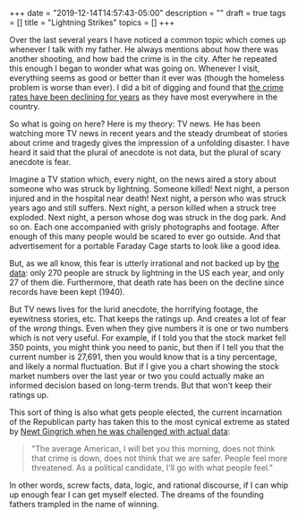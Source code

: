 +++
date = "2019-12-14T14:57:43-05:00"
description = ""
draft = true
tags = []
title = "Lightning Strikes"
topics = []
+++

Over the last several years I have noticed a common topic which comes up whenever I talk with my father.  He always mentions about how there was another shooting, and how bad the crime is in the city.  After he repeated this enough I began to wonder what was going on.  Whenever I visit, everything seems as good or better than it ever was (though the homeless problem is worse than ever).  I did a bit of digging and found that [the crime rates have been declining for years](https://www.cityrating.com/crime-statistics/oregon/portland.html) as they have most everywhere in the country.

So what is going on here?  Here is my theory:  TV news.  He has been watching more TV news in recent years and the steady drumbeat of stories about crime and tragedy gives the impression of a unfolding disaster.  I have heard it said that the plural of anecdote is not data, but the plural of scary anecdote is fear.

Imagine a TV station which, every night, on the news aired a story about someone who was struck by lightning.  Someone killed!
Next night, a person injured and in the hospital near death!
Next night, a person who was struck years ago and still suffers.
Next night, a person killed when a struck tree exploded.
Next night, a person whose dog was struck in the dog park.
And so on.  Each one accompanied with grisly photographs and footage.  After enough of this many people would be scared to ever go outside.  And that advertisement for a portable Faraday Cage starts to look like a good idea.

But, as we all know, this fear is utterly irrational and not backed up by
[the data](https://www.weather.gov/safety/lightning-odds): only 270 people are struck by lightning in the US each year, and only 27 of them die.  Furthermore, that death rate has been on the decline since records have been kept (1940).

But TV news lives for the lurid anecdote, the horrifying footage, the eyewitness stories, etc.  That keeps the ratings up.  And creates a lot of fear of the *wrong* things.  Even when they give numbers it is one or two numbers which is not very useful.  For example, if I told you that the stock market fell 350 points, you might think you need to panic, but then if I tell you that the current number is 27,691, then you would know that is a tiny percentage, and likely a normal fluctuation.  But if I give you a chart showing the stock market numbers over the last year or two you could actually make an informed decision based on long-term trends.  But that won't keep their ratings up.

This sort of thing is also what gets people elected, the current incarnation of the Republican party has taken this to the most cynical extreme as stated by [Newt Gingrich when he was challenged with actual data](https://www.forbes.com/sites/startswithabang/2016/08/05/newt-gingrich-exemplifies-just-how-unscientific-america-is/#15663ad05e47):

> "The average American, I will bet you this morning, does not think that crime is down, does not think that we are safer.  People feel more threatened.  As a political candidate, I'll go with what people feel."

In other words, screw facts, data, logic, and rational discourse, if I can whip up enough fear I can get myself elected.  The dreams of the founding fathers trampled in the name of winning.

